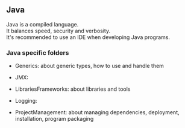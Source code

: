 ## Java

Java is a compiled language.  
It balances speed, security and verbosity.  
It's recommended to use an IDE when developing Java programs.  

### Java specific folders

* Generics: about generic types, how to use and handle them

* JMX:

* LibrariesFrameworks: about libraries and tools

* Logging:

* ProjectManagement: about managing dependencies, deployment, installation, program packaging
